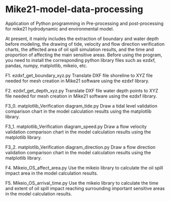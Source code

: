 # Mike21-model-data-processing
Application of Python programming in Pre-processing and post-processing for mike21 hydrodynamic and environmental model.

At present, it mainly includes the extraction of boundary and water depth before modeling, the drawing of tide, velocity and flow direction verification charts, the affected area of oil spill simulation results, and the time and proportion of affecting the main sensitive areas.
Before using the program, you need to install the corresponding python library files such as ezdxf, pandas, numpy, matplotlib, mikeio, etc.

F1. ezdxf_get_boundary_xyz.py
Translate DXF file shoreline to XYZ file needed for mesh creation in Mike21 software using the ezdxf library.

F2. ezdxf_get_depth_xyz.py
Translate DXF file water depth points to XYZ file needed for mesh creation in Mike21 software using the ezdxf library.

F3_0. matplotlib_Verification diagram_tide.py
Draw a tidal level validation comparison chart in the model calculation results using the matplotlib library.

F3_1. matplotlib_Verification diagram_speed.py
Draw a flow velocity validation comparison chart in the model calculation results using the matplotlib library.

F3_2. matplotlib_Verification diagram_direction.py
Draw a flow direction validation comparison chart in the model calculation results using the matplotlib library.

F4. Mikeio_OS_affect_area.py
Use the mikeio library to calculate the oil spill impact area in the model calculation results.

F5. Mikeio_OS_arrival_time.py
Use the mikeio library to calculate the time and extent of oil spill impact reaching surrounding important sensitive areas in the model calculation results.
